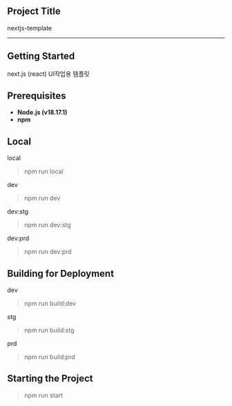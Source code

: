 ## Project Title

nextjs-template

---

## Getting Started

next.js (react) UI작업용 템플릿

## Prerequisites
- **Node.js (v18.17.1)**
- **npm**


## Local

local

> npm run local

dev

> npm run dev

dev:stg

> npm run dev:stg

dev:prd

> npm run dev:prd

## Building for Deployment

dev

> npm run build:dev

stg

> npm run build:stg

prd

> npm run build:prd

## Starting the Project

> npm run start

<!-- ## Docker Build and Run

You can also build and run the project using Docker. Follow the instructions below:

### Docker Build

To build a Docker image, use:

> docker build -t Docker_Image_Name:[TAG] .

Example:

> docker build -t nextjs-template:0.1 .

You can build with different BUILD_ENV targets using the following commands:

For development:

> docker build --build-arg BUILD_ENV=dev -t nextjs-template-dev:[TAG]

For staging:

> docker build --build-arg BUILD_ENV=stg -t nextjs-template-stg:[TAG]

For production:

> docker build --build-arg BUILD_ENV=prd -t nextjs-template-prd:[TAG]

### Run Container

To run the Docker container, use:

> docker run -p 3000:3000 Docker_Image_Name:[TAG]

Example:

> docker run -p 3000:3000 nextjs-template:0.1 -->